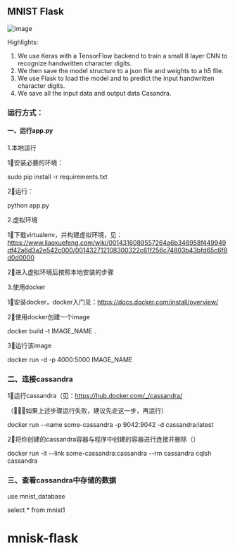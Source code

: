 ## MNIST Flask
![image](https://github.com/johnli-zr/mnist-flask/blob/master/ezgif-4-97402aa376b6.gif)

Highlights:
1. We use Keras with a TensorFlow backend to train a small 8 layer CNN to recognize handwritten character digits.
2. We then save the model structure to a json file and weights to a h5 file.
3. We use Flask to load the model and to predict the input handwritten character digits.
4. We save all the input data and output data Casandra.


### 运行方式：
#### 一、运行app.py
 1.本地运行
 
 1⃣️安装必要的环境：
 
 sudo pip install -r requirements.txt
 
 2⃣️运行：
 
 python app.py
 
 2.虚拟环境

1⃣️下载virtualenv，并构建虚拟环境，见：https://www.liaoxuefeng.com/wiki/0014316089557264a6b348958f449949df42a6d3a2e542c000/001432712108300322c61f256c74803b43bfd65c6f8d0d0000

2⃣️进入虚拟环境后按照本地安装的步骤

3.使用docker

1⃣️安装docker，docker入门见：https://docs.docker.com/install/overview/

2⃣️使用docker创建一个image

docker build -t IMAGE_NAME .

3⃣️运行该image

docker run -d -p 4000:5000 IMAGE_NAME


### 二、连接cassandra

1⃣️运行cassandra（见：https://hub.docker.com/_/cassandra/

（🌟🌟🌟如果上述步骤运行失败，建议先走这一步，再运行）

docker run --name some-cassandra -p 9042:9042 -d cassandra:latest

2⃣️将你创建的cassandra容器与程序中创建的容器进行连接并删除（）

docker run -it --link some-cassandra:cassandra --rm cassandra cqlsh cassandra



### 三、查看cassandra中存储的数据

use mnist_database

select * from mnist1


# mnisk-flask
